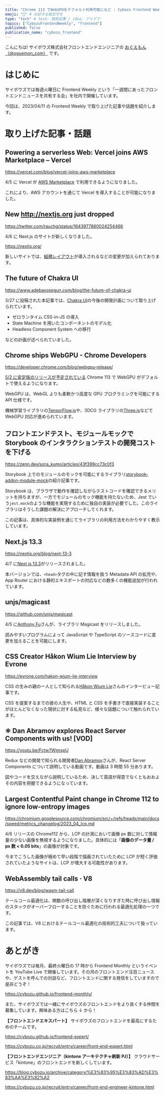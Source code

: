 ```yaml
---
title: "Chrome 113 でWebGPUをデフォルト利用可能になど : Cybozu Frontend Weekly (2023-04-11号)" # 目立ったニュースを選ぶ
emoji: "🔔" # お好きな絵文字を
type: "tech" # tech: 技術記事 / idea: アイデア
topics: ["CybozuFrontendWeekly", "frontend"]
published: false
publication_name: "cybozu_frontend"
---
```


こんにちは! サイボウズ株式会社フロントエンドエンジニアの [おぐえもん（@oguemon_com）](https://twitter.com/oguemon_com) です。

# はじめに

サイボウズでは毎週火曜日に Frontend Weekly という「一週間にあったフロントエンドニュースを共有する会」を社内で開催しています。

今回は、2023/04/11 の Frontend Weekly で取り上げた記事や話題を紹介します。

# 取り上げた記事・話題

## Powering a serverless Web: Vercel joins AWS Marketplace – Vercel

https://vercel.com/blog/vercel-joins-aws-marketplace

4/5 に Vercel が [AWS Marketplace](https://aws.amazon.com/marketplace/pp/prodview-lwqascgzju3bo) で利用できるようになりました。

これにより、AWS アカウントを通じて Vercel を導入することが可能になりました。

## New http://nextjs.org just dropped

https://twitter.com/rauchg/status/1643977860024254466

4/6 に Next.js のサイトが新しくなりました。

https://nextjs.org/

新しいサイトでは、[組積レイアウト](https://developer.mozilla.org/ja/docs/Web/CSS/CSS_Grid_Layout/Masonry_Layout)が導入されるなどの変更が加えられております。

## The future of Chakra UI

https://www.adebayosegun.com/blog/the-future-of-chakra-ui

3/27 に投稿された本記事では、[Chakra UI](https://chakra-ui.com/)の今後の開発計画について取り上げられています。

- ゼロランタイム CSS-in-JS の導入
- State Machine を用いたコンポーネントのモデル化
- Headless Component System への移行

などの計画が述べられていました。

## Chrome ships WebGPU - Chrome Developers

https://developer.chrome.com/blog/webgpu-release/

[5/2 に安定版のリリースが予定されている](https://chromiumdash.appspot.com/schedule) Chrome 113 で WebGPU がデフォルトで使えるようになります。

WebGPU は、WebGL よりも柔軟かつ高度な GPU プログラミングを可能にする API 仕様です。

機械学習ライブラリの[TensorFlow.js](https://threejs.org/)や、3DCG ライブラリの[Three.js](https://threejs.org/)などで WebGPU 対応が進められています。

## フロントエンドテスト、モジュールモックで Storybook のインタラクションテストの開発コストを下げる

https://zenn.dev/sora_kumo/articles/43f399cc73c0f3

Storybook 上でのモジュールのモックを可能にするライブラリ[storybook-addon-module-mock](https://github.com/ReactLibraries/storybook-addon-module-mock)の紹介記事です。

Storybook は、ブラウザで動作を確認しながらテストコードを確認できるメリットを持ちますが、一方でモジュールのモック機能を持たないため、Jest でいう`jest.mock`のような機能を実現するために独自の実装が必要でした。このライブラリはそうした課題の解決にアプローチしてくれます。

この記事は、具体的な実装例を通じてライブラリの利用方法をわかりやすく教示しています。

## Next.js 13.3

https://nextjs.org/blog/next-13-3

4/7 に[Next.js 13.3](https://github.com/vercel/next.js/releases/tag/v13.3.0)がリリースされました。

本バージョンでは、`<head>`タグの中に記す情報を扱う Metadata API の拡充や、App Router における静的エキスポートの対応などの数多くの機能追加が行われています。

## unjs/magicast

https://github.com/unjs/magicast

4/5 に[Anthony Fu](https://antfu.me/)さんが、ライブラリ Magicast をリリースしました。

読みやすいプログラムによって JavaScript や TypeScript のソースコードに変更を加えることを可能にします。

## CSS Creator Håkon Wium Lie Interview by Evrone

https://evrone.com/hakon-wium-lie-interview

CSS の生みの親の一人として知られる[Håkon Wium Lie](https://twitter.com/wiumlie)さんのインタービュー記事です。

CSS を提案するまでの彼の人生や、HTML と CSS を手書きで直接実装することがほとんどなくなった現状に対する私見など、様々な話題について触れられています。

## ⚛️ Dan Abramov explores React Server Components with us! [VOD]

https://youtu.be/Fctw7WjmxpU

Redux などの開発で知られる開発者[Dan Abramov](https://twitter.com/dan_abramov)さんが、React Server Components について説明している動画です。動画は 3 時間 55 分あります。

図やコードを交えながら説明しているため、決して英語が得意でなくともおおよその内容を把握できるようになっています。

## Largest Contentful Paint change in Chrome 112 to ignore low-entropy images

https://chromium.googlesource.com/chromium/src/+/refs/heads/main/docs/speed/metrics_changelog/2023_04_lcp.md

4/6 リリースの Chrome112 から、LCP の計測において画像 px 数に対して情報量の少ない画像を無視するようになりました。具体的には「**画像のデータ量 / px 数 < 0.05 bits**」の画像が対象です。

今までこうした画像が極めて早い段階で描画されていたために LCP が短く評価されていたようなサイトは、LCP が増大する可能性があります。

## WebAssembly tail calls · V8

https://v8.dev/blog/wasm-tail-call

テールコール最適化は、関数の呼び出し階層が深くなりすぎた時に呼び出し情報のスタックがオーバーフローすることを防ぐために行われる最適化処理の一つです。

この記事では、V8 におけるテールコール最適化の技術的工夫について扱っています。

# あとがき

サイボウズでは毎月、最終火曜日の 17 時から Frontend Monthly というイベントを YouTube Live で開催しています。その月のフロントエンド注目ニュースや、ゲストを呼んでの対談など、フロントエンドに関する発信をしていますので是非どうぞ！

https://cybozu.github.io/frontend-monthly/

また、サイボウズでは一緒にサイボウズのフロントエンドをより良くする仲間を募集しています。興味ある方はこちら ↓ から！

**【フロントエンドエキスパート】**
サイボウズのフロントエンドを最高にするためのチームです。

https://cybozu.github.io/frontend-expert/

https://cybozu.co.jp/recruit/entry/career/front-end-expert.html

**【フロントエンドエンジニア（kintone アーキテクチャ刷新 PJ）】**
クラウドサービス「kintone」のフロントエンドを新しくしています。

https://blog.cybozu.io/archive/category/%E3%83%95%E3%83%AD%E3%83%AA%E3%82%A2

https://cybozu.co.jp/recruit/entry/career/front-end-engineer-kintone.html
